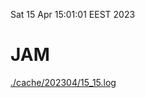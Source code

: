 Sat 15 Apr 15:01:01 EEST 2023
# JAM
<a href='./cache/202304/15_15.log'>./cache/202304/15_15.log</a>
